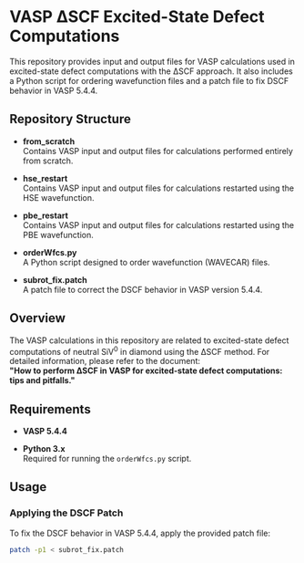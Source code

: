 # VASP ∆SCF Excited-State Defect Computations

This repository provides input and output files for VASP calculations used in excited-state defect computations with the ∆SCF approach. It also includes a Python script for ordering wavefunction files and a patch file to fix DSCF behavior in VASP 5.4.4.

## Repository Structure

- **from_scratch**  
  Contains VASP input and output files for calculations performed entirely from scratch.

- **hse_restart**  
  Contains VASP input and output files for calculations restarted using the HSE wavefunction.

- **pbe_restart**  
  Contains VASP input and output files for calculations restarted using the PBE wavefunction.

- **orderWfcs.py**  
  A Python script designed to order wavefunction (WAVECAR) files.

- **subrot_fix.patch**  
  A patch file to correct the DSCF behavior in VASP version 5.4.4.

## Overview

The VASP calculations in this repository are related to excited-state defect computations of neutral SiV<sup>0</sup> in diamond using the ∆SCF method. For detailed information, please refer to the document:  
**"How to perform ∆SCF in VASP for excited-state defect computations: tips and pitfalls."**

## Requirements

- **VASP 5.4.4**  

- **Python 3.x**  
  Required for running the `orderWfcs.py` script.

## Usage

### Applying the DSCF Patch

To fix the DSCF behavior in VASP 5.4.4, apply the provided patch file:

```bash
patch -p1 < subrot_fix.patch

